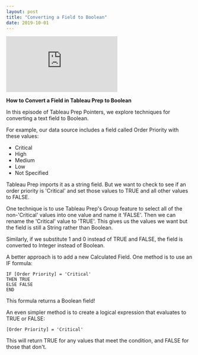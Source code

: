 ```yaml
---
layout: post
title: "Converting a Field to Boolean"
date: 2019-10-01
---
```


<div class="video-container">
	<iframe class="video" src="https://www.youtube.com/embed/uANaJMpcJG0" frameborder="0" allow="accelerometer; autoplay; encrypted-media; gyroscope; picture-in-picture" allowfullscreen></iframe>
</div>


**How to Convert a Field in Tableau Prep to Boolean**

In this episode of Tableau Prep Pointers, we explore techniques for converting a text field to Boolean.

For example, our data source includes a field called Order Priority with these values:

* Critical
* High
* Medium
* Low
* Not Specified

Tableau Prep imports it as a string field. But we want to check to see if an order priority is 'Critical' and set those values to TRUE and all other values to FALSE.

One technique is to use Tableau Prep's Group feature to select all of the non-'Critical' values into one value and name it 'FALSE'. Then we can rename the 'Critical' value to 'TRUE'.	This gives us the values we want but the field is still a String rather than Boolean.

Similarly, if we substitute 1 and 0 instead of TRUE and FALSE, the field is converted to Integer instead of Boolean.

A better approach is to add a new Calculated Field. One method is to use an IF formula:
~~~
IF [Order Priority] = 'Critical'
THEN TRUE
ELSE FALSE
END
~~~

This formula returns a Boolean field!

An even simpler method is to create a logical expression that evaluates to TRUE or FALSE:
~~~
[Order Priority] = 'Critical'
~~~
This will return TRUE for any values that meet the condition, and FALSE for those that don't.


